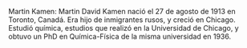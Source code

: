 Martin Kamen: Martin David Kamen nació el 27 de agosto de 1913 en Toronto, Canadá. Era hijo de inmigrantes rusos, y creció en Chicago. Estudió química, estudios que realizó en la Universidad de Chicago, y obtuvo un PhD en Química-Física de la misma universidad en 1936.
